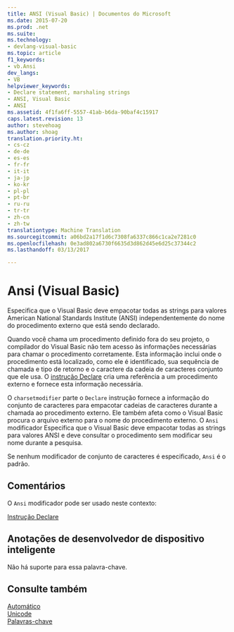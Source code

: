 ```yaml
---
title: ANSI (Visual Basic) | Documentos do Microsoft
ms.date: 2015-07-20
ms.prod: .net
ms.suite: 
ms.technology:
- devlang-visual-basic
ms.topic: article
f1_keywords:
- vb.Ansi
dev_langs:
- VB
helpviewer_keywords:
- Declare statement, marshaling strings
- ANSI, Visual Basic
- ANSI
ms.assetid: 4f1fa6ff-5557-41ab-b6da-90baf4c15917
caps.latest.revision: 13
author: stevehoag
ms.author: shoag
translation.priority.ht:
- cs-cz
- de-de
- es-es
- fr-fr
- it-it
- ja-jp
- ko-kr
- pl-pl
- pt-br
- ru-ru
- tr-tr
- zh-cn
- zh-tw
translationtype: Machine Translation
ms.sourcegitcommit: a06bd2a17f1d6c7308fa6337c866c1ca2e7281c0
ms.openlocfilehash: 0e3ad802a6730f6635d3d862d45e6d25c37344c2
ms.lasthandoff: 03/13/2017

---
```

# <a name="ansi-visual-basic"></a>Ansi (Visual Basic)
Especifica que o Visual Basic deve empacotar todas as strings para valores American National Standards Institute (ANSI) independentemente do nome do procedimento externo que está sendo declarado.  
  
 Quando você chama um procedimento definido fora do seu projeto, o compilador do Visual Basic não tem acesso às informações necessárias para chamar o procedimento corretamente. Esta informação inclui onde o procedimento está localizado, como ele é identificado, sua sequência de chamada e tipo de retorno e o caractere da cadeia de caracteres conjunto que ele usa. O [instrução Declare](../../../visual-basic/language-reference/statements/declare-statement.md) cria uma referência a um procedimento externo e fornece esta informação necessária.  
  
 O `charsetmodifier` parte o `Declare` instrução fornece a informação do conjunto de caracteres para empacotar cadeias de caracteres durante a chamada ao procedimento externo. Ele também afeta como o Visual Basic procura o arquivo externo para o nome do procedimento externo. O `Ansi` modificador Especifica que o Visual Basic deve empacotar todas as strings para valores ANSI e deve consultar o procedimento sem modificar seu nome durante a pesquisa.  
  
 Se nenhum modificador de conjunto de caracteres é especificado, `Ansi` é o padrão.  
  
## <a name="remarks"></a>Comentários  
 O `Ansi` modificador pode ser usado neste contexto:  
  
 [Instrução Declare](../../../visual-basic/language-reference/statements/declare-statement.md)  
  
## <a name="smart-device-developer-notes"></a>Anotações de desenvolvedor de dispositivo inteligente  
 Não há suporte para essa palavra-chave.  
  
## <a name="see-also"></a>Consulte também  
 [Automático](../../../visual-basic/language-reference/modifiers/auto.md)   
 [Unicode](../../../visual-basic/language-reference/modifiers/unicode.md)   
 [Palavras-chave](../../../visual-basic/language-reference/keywords/index.md)
